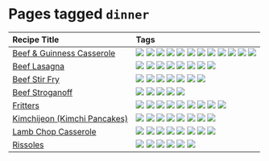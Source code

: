 # Pages tagged `dinner`

|Recipe Title|Tags
|:---|:---|
|[Beef & Guinness Casserole](../recipes/beefandguinnesscasserole.md)|[![](https://img.shields.io/badge/tag-amazing-b7439e)](../tags/amazing.md) [![](https://img.shields.io/badge/tag-baked-c6d429)](../tags/baked.md) [![](https://img.shields.io/badge/tag-beef-208450)](../tags/beef.md) [![](https://img.shields.io/badge/tag-casserole-8a534c)](../tags/casserole.md) [![](https://img.shields.io/badge/tag-dinner-e4f90)](../tags/dinner.md) [![](https://img.shields.io/badge/tag-guinness-94b8ca)](../tags/guinness.md) [![](https://img.shields.io/badge/tag-irish-42963a)](../tags/irish.md) [![](https://img.shields.io/badge/tag-large_quantity-f47a18)](../tags/large_quantity.md) [![](https://img.shields.io/badge/tag-long_cook_time-9d5b24)](../tags/long_cook_time.md) [![](https://img.shields.io/badge/tag-long_prep_time-3a4f8e)](../tags/long_prep_time.md) [![](https://img.shields.io/badge/tag-messy-9acea8)](../tags/messy.md) [![](https://img.shields.io/badge/tag-tricky-99d437)](../tags/tricky.md)|
|[Beef Lasagna](../recipes/beeflasagna.md)|[![](https://img.shields.io/badge/tag-baked-c6d429)](../tags/baked.md) [![](https://img.shields.io/badge/tag-beef-208450)](../tags/beef.md) [![](https://img.shields.io/badge/tag-dairy-e5c1d4)](../tags/dairy.md) [![](https://img.shields.io/badge/tag-dinner-e4f90)](../tags/dinner.md) [![](https://img.shields.io/badge/tag-easy-13fda6)](../tags/easy.md) [![](https://img.shields.io/badge/tag-italian-3a20e)](../tags/italian.md) [![](https://img.shields.io/badge/tag-pasta-acaf3f)](../tags/pasta.md) [![](https://img.shields.io/badge/tag-stovetop-d5a11)](../tags/stovetop.md)|
|[Beef Stir Fry](../recipes/beefstirfry.md)|[![](https://img.shields.io/badge/tag-asian-e5fa6f)](../tags/asian.md) [![](https://img.shields.io/badge/tag-beef-208450)](../tags/beef.md) [![](https://img.shields.io/badge/tag-dinner-e4f90)](../tags/dinner.md) [![](https://img.shields.io/badge/tag-lunch-1fc54)](../tags/lunch.md) [![](https://img.shields.io/badge/tag-pasta-acaf3f)](../tags/pasta.md) [![](https://img.shields.io/badge/tag-stovetop-d5a11)](../tags/stovetop.md) [![](https://img.shields.io/badge/tag-versatile-d82abc)](../tags/versatile.md)|
|[Beef Stroganoff](../recipes/beefstroganoff.md)|[![](https://img.shields.io/badge/tag-beef-208450)](../tags/beef.md) [![](https://img.shields.io/badge/tag-dairy-e5c1d4)](../tags/dairy.md) [![](https://img.shields.io/badge/tag-dinner-e4f90)](../tags/dinner.md) [![](https://img.shields.io/badge/tag-russian-91514)](../tags/russian.md) [![](https://img.shields.io/badge/tag-stovetop-d5a11)](../tags/stovetop.md)|
|[Fritters](../recipes/fritters.md)|[![](https://img.shields.io/badge/tag-chicken-659a8f)](../tags/chicken.md) [![](https://img.shields.io/badge/tag-dairy-e5c1d4)](../tags/dairy.md) [![](https://img.shields.io/badge/tag-dinner-e4f90)](../tags/dinner.md) [![](https://img.shields.io/badge/tag-family-9fef19)](../tags/family.md) [![](https://img.shields.io/badge/tag-fried-d4602a)](../tags/fried.md) [![](https://img.shields.io/badge/tag-ham-5d33f3)](../tags/ham.md) [![](https://img.shields.io/badge/tag-lamb-cb29b)](../tags/lamb.md) [![](https://img.shields.io/badge/tag-leftovers-8ce73b)](../tags/leftovers.md) [![](https://img.shields.io/badge/tag-vegetables-8344b1)](../tags/vegetables.md)|
|[Kimchijeon (Kimchi Pancakes)](../recipes/kimchipancakes.md)|[![](https://img.shields.io/badge/tag-dinner-e4f90)](../tags/dinner.md) [![](https://img.shields.io/badge/tag-easy-13fda6)](../tags/easy.md) [![](https://img.shields.io/badge/tag-fried-d4602a)](../tags/fried.md) [![](https://img.shields.io/badge/tag-korean-2b6571)](../tags/korean.md) [![](https://img.shields.io/badge/tag-lunch-1fc54)](../tags/lunch.md) [![](https://img.shields.io/badge/tag-stovetop-d5a11)](../tags/stovetop.md) [![](https://img.shields.io/badge/tag-vegan-6d71)](../tags/vegan.md) [![](https://img.shields.io/badge/tag-vegetarian-32613c)](../tags/vegetarian.md)|
|[Lamb Chop Casserole](../recipes/lambchopcasserole.md)|[![](https://img.shields.io/badge/tag-aussie-1754e4)](../tags/aussie.md) [![](https://img.shields.io/badge/tag-baked-c6d429)](../tags/baked.md) [![](https://img.shields.io/badge/tag-battered-ab4f55)](../tags/battered.md) [![](https://img.shields.io/badge/tag-casserole-8a534c)](../tags/casserole.md) [![](https://img.shields.io/badge/tag-dinner-e4f90)](../tags/dinner.md) [![](https://img.shields.io/badge/tag-family-9fef19)](../tags/family.md) [![](https://img.shields.io/badge/tag-fried-d4602a)](../tags/fried.md) [![](https://img.shields.io/badge/tag-lamb-cb29b)](../tags/lamb.md)|
|[Rissoles](../recipes/rissoles.md)|[![](https://img.shields.io/badge/tag-aussie-1754e4)](../tags/aussie.md) [![](https://img.shields.io/badge/tag-beef-208450)](../tags/beef.md) [![](https://img.shields.io/badge/tag-dinner-e4f90)](../tags/dinner.md) [![](https://img.shields.io/badge/tag-easy-13fda6)](../tags/easy.md) [![](https://img.shields.io/badge/tag-family-9fef19)](../tags/family.md) [![](https://img.shields.io/badge/tag-fried-d4602a)](../tags/fried.md)|